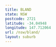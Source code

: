 ```yaml
---
title: BLAND
state: NSW
postcode: 2721
latitude: -34.04948
longitude: 147.712064
url: /nsw/bland/
layout: suburb
---
```

